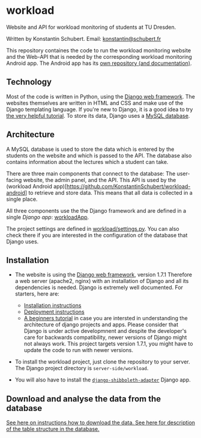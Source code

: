 workload
========

Website and API for workload monitoring of students at TU Dresden.

Written by Konstantin Schubert.
Email: konstantin@schubert.fr

This repository containes the code to run the workload monitoring website and the Web-API that is needed by the corresponding workload monitoring Android app. The Android app has its [own repository (and documentation)](https://github.com/KonstantinSchubert/workload-android).

## Technology

Most of the code is written in Python, using the [Django web framework](https://www.djangoproject.com/). The websites themselves are written in HTML and CSS and make use of the Django templating language. If you're new to Django, it is a good idea to try [the very helpful tutorial](https://docs.djangoproject.com/en/1.9/intro/tutorial01/). To store its data, Django uses a [MySQL database](https://www.mysql.com/).

## Architecture

A MySQL database is used to store the data which is entered by the students on the website and which is passed to the API. The database also contains information about the lectures which a student can take. 

There are three main components that connect to the database: The user-facing website, the admin panel, and the API.
This API is used by the (workload Android app)[https://github.com/KonstantinSchubert/workload-android] to retrieve and store data. This means that all data is collected in a single place.

All three components use the the Django framework and are defined in a single *Django app*: [workloadApp](https://github.com/KonstantinSchubert/workload/tree/master/server-side/workload/workloadApp).

The project settings are defined in [workload/settings.py](https://github.com/KonstantinSchubert/workload/blob/master/server-side/workload/workload/settings.py). You can also check there if you are interested in the configuration of the database that Django uses.


## Installation
  * The website is using the [Django web framework](https://www.djangoproject.com/), version 1.7.1 Therefore a web server (apache2, nginx) with an installation of Django and all its dependencies is needed. Django is extremely well documented. For starters, here are:
    * [Installation instructions](https://docs.djangoproject.com/en/1.7/topics/install/)
    * [Deployment instructions](https://docs.djangoproject.com/en/1.7/howto/deployment/wsgi/)
    * [A beginners tutorial](https://docs.djangoproject.com/en/1.7/intro/tutorial01/) in case you are intersted in understanding the architecture of django projects and apps.
   Please consider that Django is under active developmnent and despite the developer's care for backwards compatibility, newer versions of Django might not always work. 
   This project targets version 1.7.1, you might have to update the code to run with newer versions. 
  
  * To install the workload project, just clone the repository to your server. The Django project directory is `server-side/workload`.
  * You will also have to install the [`django-shibboleth-adapter`](https://github.com/KonstantinSchubert/django-shibboleth-adapter) Django app.
  

## Download and analyse the data from the database

  [See here on instructions how to download the data. ](documentation/ReadoutDatabase.md)
  [See here for description of the table structure in the database.](documentation/TableStructure.md)
  
  
